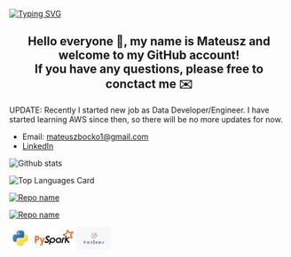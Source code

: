 [![Typing SVG](https://readme-typing-svg.herokuapp.com?multiline=true&width=500&lines=Junior+data+scientist+/+data+analyst.++++++++++)](https://git.io/typing-svg)

<h2 align="center">Hello everyone 👋, my name is Mateusz and welcome to my GitHub account! <br>If you have any questions, please free to conctact me ✉️</h2>

UPDATE: Recently I started new job as Data Developer/Engineer. I have started learning AWS since then, so there will be no more updates for now.

* Email: mateuszbocko1@gmail.com
* [LinkedIn](https://www.linkedin.com/in/mateusz-bo%C4%87ko-b48895182/)

![Github stats](https://github-readme-stats.vercel.app/api?username=MateuszBocko&theme=highcontrast&show_icons=true&count_private=true)

![Top Languages Card](https://github-readme-stats.vercel.app/api/top-langs/?username=MateuszBocko)

[![Repo name](https://github-readme-stats.vercel.app/api/pin/?username=MateuszBocko&repo=Private_projects)](https://github.com/MateuszBocko/Private_projects)

[![Repo name](https://github-readme-stats.vercel.app/api/pin/?username=MateuszBocko&repo=Cooperate_projects)](https://github.com/MateuszBocko/Cooperate_projects)

<code><img height="40" src="https://raw.githubusercontent.com/MateuszBocko/MateuszBocko/master/icons/python.png"></code>
<code><img height="40" src="https://raw.githubusercontent.com/MateuszBocko/MateuszBocko/master/icons/spark.png"></code>
<code><img height="40" src="https://raw.githubusercontent.com/MateuszBocko/MateuszBocko/master/icons/Tableau+Logo.png"></code>
